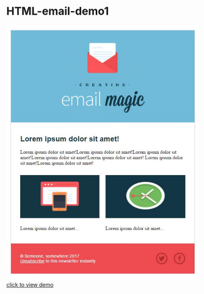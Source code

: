 # HTML-email-demo1
![Image text](https://github.com/EmmmaG/readme-pics/blob/master/htmlemaildemo1.jpg)
[click to view demo](https://emmmag.github.io/HTML-email-demo1/)
